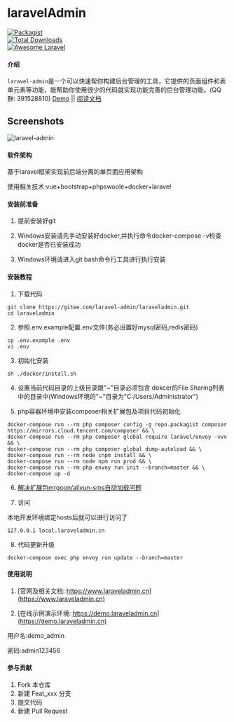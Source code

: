 # laravelAdmin

[![Packagist](https://img.shields.io/packagist/l/encore/laravel-admin.svg?maxAge=2592000)](https://gitee.com/laravel-admin/laraveladmin)  
[![Total Downloads](https://img.shields.io/packagist/dt/zsping1989/laravel-admin.svg?style=flat-square)](https://gitee.com/laravel-admin/laraveladmin)  
[![Awesome Laravel](https://img.shields.io/badge/Awesome-Laravel-brightgreen.svg)](https://gitee.com/laravel-admin/laraveladmin)

#### 介绍
`laravel-admin`是一个可以快速帮你构建后台管理的工具，它提供的页面组件和表单元素等功能，能帮助你使用很少的代码就实现功能完善的后台管理功能。\(QQ群: 391528810\)
[Demo](http://www.laraveladmin.cn) \|\| [阅读文档](http://www.laraveladmin.cn/home/index)


## Screenshots

![laravel-admin](http://help.laraveladmin.cn/assets/F959191C-187F-4ADA-B0BD-428F81639A24.png)

#### 软件架构

基于laravel框架实现前后端分离的单页面应用架构

使用相关技术:vue+bootstrap+phpswoole+docker+laravel


#### 安装前准备

1. 提前安装好git

2. Windows安装请先手动安装好docker,并执行命令docker-compose -v检查docker是否已安装成功

3. Windows环境请进入git bash命令行工具进行执行安装

#### 安装教程

1. 下载代码

```shell script
git clone https://gitee.com/laravel-admin/laraveladmin.git
cd laraveladmin
```

2. 参照.env.example配置.env文件(务必设置好mysql密码,redis密码)

```shell script
cp .env.example .env
vi .env
```

3. 初始化安装

```shell script
sh ./docker/install.sh
```

4. 设置当前代码目录的上级目录跟"\~"目录必须包含 dokcer的File Sharing列表中的目录中(Windows环境的"\~"目录为"C:/Users/Administrator")

5. php容器环境中安装composer相关扩展包及项目代码初始化

```shell script
docker-compose run --rm php composer config -g repo.packagist composer https://mirrors.cloud.tencent.com/composer && \
docker-compose run --rm php composer global require laravel/envoy -vvv && \
docker-compose run --rm php composer global dump-autoload && \
docker-compose run --rm node cnpm install && \
docker-compose run --rm node npm run prod && \
docker-compose run --rm php envoy run init --branch=master && \
docker-compose up -d
```

6. [解决扩展包mrgoon/aliyun-sms自动加载问题](/aliyun_sms.md "解决扩展包mrgoon/aliyun-sms自动加载问题")

7. 访问

本地开发环境绑定hosts后就可以进行访问了

```
127.0.0.1 local.laraveladmin.cn
```

8. 代码更新升级

```shell script
docker-compose exec php envoy run update --branch=master
```



#### 使用说明

1. [官网及相关文档: https://www.laraveladmin.cn](https://www.laraveladmin.cn)

2. [在线示例演示环境: https://demo.laraveladmin.cn](https://demo.laraveladmin.cn)

用户名:demo_admin
    
密码:admin123456

#### 参与贡献

1. Fork 本仓库
2. 新建 Feat_xxx 分支
3. 提交代码
4. 新建 Pull Request

